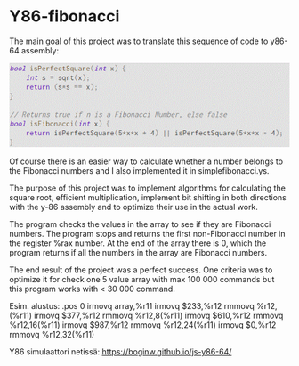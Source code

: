 # Y86-fibonacci
The main goal of this project was to translate this sequence of code to y86-64 assembly:

![alt text](https://github.com/viljamivuorre/Y86-fibonacci/blob/main/gitfib.GIF)

Of course there is an easier way to calculate whether a number belongs to the Fibonacci numbers and I also implemented it in simplefibonacci.ys.

The purpose of this project was to implement algorithms for calculating the square root, efficient multiplication, implement bit shifting in both directions with the y-86 assembly and to optimize their use in the actual work.


The program checks the values in the array to see if they are Fibonacci numbers. The program stops and returns the first non-Fibonacci number in the register %rax
number. At the end of the array there is 0, which the program returns if all the numbers in the array are Fibonacci numbers.

The end result of the project was a perfect success. One criteria was to optimize it for check one 5 value array with max 100 000 commands but this program works with  < 30 000 command. 

Esim. alustus:
.pos 0
irmovq array,%r11
irmovq $233,%r12
rmmovq %r12,(%r11)
irmovq $377,%r12
rmmovq %r12,8(%r11)
irmovq $610,%r12
rmmovq %r12,16(%r11)
irmovq $987,%r12
rmmovq %r12,24(%r11)
irmovq $0,%r12
rmmovq %r12,32(%r11)

Y86 simulaattori netissä: https://boginw.github.io/js-y86-64/
